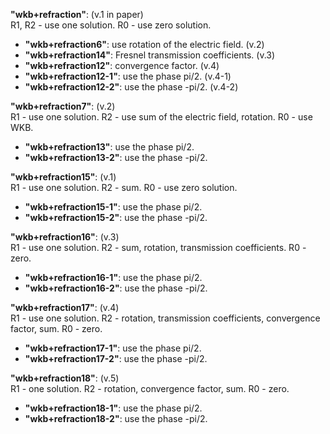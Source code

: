 **"wkb+refraction"**: (v.1 in paper)  
R1, R2 - use one solution. R0 - use zero solution.
  + **"wkb+refraction6"**: use rotation of the electric field. (v.2)
  + **"wkb+refraction14"**: Fresnel transmission coefficients. (v.3)
+   **"wkb+refraction12"**: convergence factor. (v.4)
+   **"wkb+refraction12-1"**: use the phase pi/2. (v.4-1)
+   **"wkb+refraction12-2"**: use the phase -pi/2. (v.4-2)

**"wkb+refraction7"**: (v.2)  
R1 - use one solution. R2 - use sum of the electric field, rotation. R0
\- use WKB.
  + **"wkb+refraction13"**: use the phase pi/2.
  + **"wkb+refraction13-2"**: use the phase -pi/2.

**"wkb+refraction15"**: (v.1)  
R1 - use one solution. R2 - sum. R0 - use zero solution.
+   **"wkb+refraction15-1"**: use the phase pi/2.
+   **"wkb+refraction15-2"**: use the phase -pi/2.

**"wkb+refraction16"**: (v.3)  
R1 - use one solution. R2 - sum, rotation, transmission coefficients. R0
\- zero.
+   **"wkb+refraction16-1"**: use the phase pi/2.
+   **"wkb+refraction16-2"**: use the phase -pi/2.

**"wkb+refraction17"**: (v.4)  
R1 - use one solution. R2 - rotation, transmission coefficients,
convergence factor, sum. R0 - zero.
+   **"wkb+refraction17-1"**: use the phase pi/2.
+   **"wkb+refraction17-2"**: use the phase -pi/2.

**"wkb+refraction18"**: (v.5)  
R1 - one solution. R2 - rotation, convergence factor, sum. R0 - zero.
+   **"wkb+refraction18-1"**: use the phase pi/2.
+   **"wkb+refraction18-2"**: use the phase -pi/2.